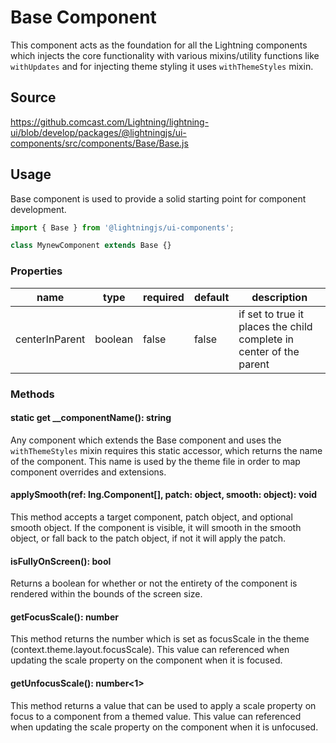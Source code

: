 # Base Component

This component acts as the foundation for all the Lightning components which injects the core functionality with various mixins/utility functions like `withUpdates` and for injecting theme styling it uses `withThemeStyles` mixin.

## Source

https://github.comcast.com/Lightning/lightning-ui/blob/develop/packages/@lightningjs/ui-components/src/components/Base/Base.js

## Usage

Base component is used to provide a solid starting point for component development.

```js
import { Base } from '@lightningjs/ui-components';

class MynewComponent extends Base {}
```

### Properties

| name           | type    | required | default | description                                                         |
| -------------- | ------- | -------- | ------- | ------------------------------------------------------------------- |
| centerInParent | boolean | false    | false   | if set to true it places the child complete in center of the parent |

### Methods

#### static get __componentName(): string

Any component which extends the Base component and uses the `withThemeStyles` mixin requires this static accessor, which returns the name of the component. This name is used by the theme file in order to map component overrides and extensions.

#### applySmooth(ref: lng.Component[], patch: object, smooth: object): void

This method accepts a target component, patch object, and optional smooth object. If the component is visible, it will smooth in the smooth object, or fall back to
the patch object, if not it will apply the patch.

#### isFullyOnScreen(): bool

Returns a boolean for whether or not the entirety of the component is rendered within the bounds of the screen size.

#### getFocusScale(): number

This method returns the number which is set as focusScale in the theme (context.theme.layout.focusScale). This value can referenced when updating the scale property on the component when it is focused.

#### getUnfocusScale(): number<1>

This method returns a value that can be used to apply a scale property on focus to a component from a themed value. This value can referenced when updating the scale property on the component when it is unfocused.
